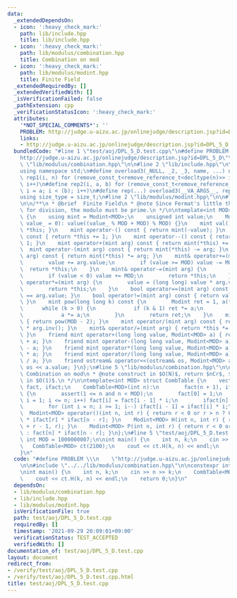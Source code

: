 ```yaml
---
data:
  _extendedDependsOn:
  - icon: ':heavy_check_mark:'
    path: lib/include.hpp
    title: lib/include.hpp
  - icon: ':heavy_check_mark:'
    path: lib/modulus/combination.hpp
    title: Combination on mod
  - icon: ':heavy_check_mark:'
    path: lib/modulus/modint.hpp
    title: Finite Field
  _extendedRequiredBy: []
  _extendedVerifiedWith: []
  _isVerificationFailed: false
  _pathExtension: cpp
  _verificationStatusIcon: ':heavy_check_mark:'
  attributes:
    '*NOT_SPECIAL_COMMENTS*': ''
    PROBLEM: http://judge.u-aizu.ac.jp/onlinejudge/description.jsp?id=DPL_5_D
    links:
    - http://judge.u-aizu.ac.jp/onlinejudge/description.jsp?id=DPL_5_D
  bundledCode: "#line 1 \"test/aoj/DPL_5_D.test.cpp\"\n#define PROBLEM \\\n    \"\
    http://judge.u-aizu.ac.jp/onlinejudge/description.jsp?id=DPL_5_D\"\n\n#line 2\
    \ \"lib/modulus/combination.hpp\"\n\n#line 2 \"lib/include.hpp\"\n\n#include <bits/stdc++.h>\n\
    using namespace std;\n#define overload3(_NULL, _2, _3, name, ...) name\n#define\
    \ rep1(i, n) for (remove_const_t<remove_reference_t<decltype(n)>> i = 0; i < (n);\
    \ i++)\n#define rep2(i, a, b) for (remove_const_t<remove_reference_t<decltype(b)>>\
    \ i = a; i < (b); i++)\n#define rep(...) overload3(__VA_ARGS__, rep2, rep1)(__VA_ARGS__)\n\
    using size_type = size_t;\n#line 2 \"lib/modulus/modint.hpp\"\n\n#line 4 \"lib/modulus/modint.hpp\"\
    \n\n/**\n * @brief  Finite Field\n * @note Since Fermat's little theorem is used\
    \ for division, the modulo must be prime.\n */\n\ntemplate<int MOD> struct Modint\
    \ {\n    using mint = Modint<MOD>;\n    unsigned int value;\n    Modint(long long\
    \ value_ = 0): value((value_ % MOD + MOD) % MOD) {}\n    mint val() const { return\
    \ *this; }\n    mint operator-() const { return mint(-value); }\n    mint operator++()\
    \ const { return *this += 1; }\n    mint operator--() const { return *this -=\
    \ 1; }\n    mint operator+(mint arg) const { return mint(*this) += arg; }\n  \
    \  mint operator-(mint arg) const { return mint(*this) -= arg; }\n    mint operator*(mint\
    \ arg) const { return mint(*this) *= arg; }\n    mint& operator+=(mint arg) {\n\
    \        value += arg.value;\n        if (value >= MOD) value -= MOD;\n      \
    \  return *this;\n    }\n    mint& operator-=(mint arg) {\n        value -= arg.value;\n\
    \        if (value < 0) value += MOD;\n        return *this;\n    }\n    mint&\
    \ operator*=(mint arg) {\n        value = (long long) value * arg.value % MOD;\n\
    \        return *this;\n    }\n    bool operator==(mint arg) const { return value\
    \ == arg.value; }\n    bool operator!=(mint arg) const { return value != arg.value;\
    \ }\n    mint pow(long long k) const {\n        Modint ret = 1, a(*this);\n  \
    \      while (k > 0) {\n            if (k & 1) ret *= a;\n            k >>= 1;\n\
    \            a *= a;\n        }\n        return ret;\n    }\n    mint inv() const\
    \ { return pow(MOD - 2); }\n    mint operator/(mint arg) const { return *this\
    \ * arg.inv(); }\n    mint& operator/=(mint arg) { return *this *= arg.inv();\
    \ }\n    friend mint operator+(long long value, Modint<MOD> a) { return Modint<MOD>(value)\
    \ + a; }\n    friend mint operator-(long long value, Modint<MOD> a) { return Modint<MOD>(value)\
    \ - a; }\n    friend mint operator*(long long value, Modint<MOD> a) { return Modint<MOD>(value)\
    \ * a; }\n    friend mint operator/(long long value, Modint<MOD> a) { return Modint<MOD>(value)\
    \ / a; }\n    friend ostream& operator<<(ostream& os, Modint<MOD> a) { return\
    \ os << a.value; }\n};\n#line 5 \"lib/modulus/combination.hpp\"\n\n/**\n * @brief\
    \ Combination on mod\n * @note construct in $O(N)$, return $nCr$, $nHr$, $nPr$\
    \ in $O(1)$.\n */\n\ntemplate<int MOD> struct CombTable {\n    vector<Modint<MOD>>\
    \ fact, ifact;\n    CombTable<MOD>(int n):\n        fact(n + 1), ifact(n + 1)\
    \ {\n        assert(1 <= n and n < MOD);\n        fact[0] = 1;\n        for (int\
    \ i = 1; i <= n; i++) fact[i] = fact[i - 1] * i;\n        ifact[n] = fact[n].inv();\n\
    \        for (int i = n; i >= 1; i--) ifact[i - 1] = ifact[i] * i;\n    }\n  \
    \  Modint<MOD> operator()(int n, int r) { return r < 0 or r > n ? 0 : fact[n]\
    \ * ifact[r] * ifact[n - r]; }\n    Modint<MOD> H(int n, int r) { return operator()(n\
    \ + r - 1, r); }\n    Modint<MOD> P(int n, int r) { return r < 0 or r > n ? 0\
    \ : fact[n] * ifact[n - r]; }\n};\n#line 5 \"test/aoj/DPL_5_D.test.cpp\"\n\nconstexpr\
    \ int MOD = 1000000007;\n\nint main() {\n    int n, k;\n    cin >> n >> k;\n \
    \   CombTable<MOD> ct(2100);\n    cout << ct.H(k, n) << endl;\n    return 0;\n\
    }\n"
  code: "#define PROBLEM \\\n    \"http://judge.u-aizu.ac.jp/onlinejudge/description.jsp?id=DPL_5_D\"\
    \n\n#include \"../../lib/modulus/combination.hpp\"\n\nconstexpr int MOD = 1000000007;\n\
    \nint main() {\n    int n, k;\n    cin >> n >> k;\n    CombTable<MOD> ct(2100);\n\
    \    cout << ct.H(k, n) << endl;\n    return 0;\n}\n"
  dependsOn:
  - lib/modulus/combination.hpp
  - lib/include.hpp
  - lib/modulus/modint.hpp
  isVerificationFile: true
  path: test/aoj/DPL_5_D.test.cpp
  requiredBy: []
  timestamp: '2021-09-29 20:09:01+09:00'
  verificationStatus: TEST_ACCEPTED
  verifiedWith: []
documentation_of: test/aoj/DPL_5_D.test.cpp
layout: document
redirect_from:
- /verify/test/aoj/DPL_5_D.test.cpp
- /verify/test/aoj/DPL_5_D.test.cpp.html
title: test/aoj/DPL_5_D.test.cpp
---
```

